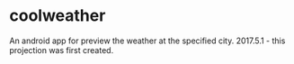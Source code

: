 # coolweather
An android app for preview the weather at the specified city.
2017.5.1 - this projection was first created. 
